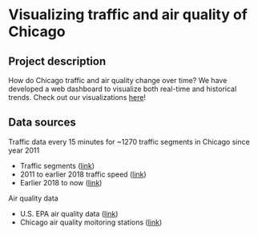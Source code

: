 # Visualizing traffic and air quality of Chicago



## Project description

How do Chicago traffic and air quality change over time? We have developed a web dashboard to visualize both real-time and historical trends. Check out our visualizations [here](https://chicagoTrafficPollution.herokuapp.com/)!

## Data sources

Traffic data every 15 minutes for ~1270 traffic segments in Chicago since year 2011

- Traffic segments ([link](https://data.cityofchicago.org/Transportation/Chicago-Traffic-Tracker-Congestion-Estimates-by-Se/n4j6-wkkf))
- 2011 to earlier 2018 traffic speed ([link](https://data.cityofchicago.org/Transportation/Chicago-Traffic-Tracker-Historical-Congestion-Esti/77hq-huss))
- Earlier 2018 to now ([link](https://data.cityofchicago.org/Transportation/Chicago-Traffic-Tracker-Historical-Congestion-Esti/sxs8-h27x))

Air quality data

- U.S. EPA air quality data ([link](https://aqs.epa.gov/aqsweb/documents/ramltohtml.html#rawData_get))
- Chicago air quality moitoring stations ([link](http://aqicn.org/city/usa/illinois/chi_com/))

